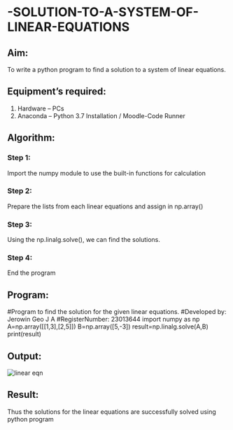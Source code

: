 # -SOLUTION-TO-A-SYSTEM-OF-LINEAR-EQUATIONS
## Aim:
To write a python program to find a solution to a system of linear equations.
## Equipment’s required:
1. 	Hardware – PCs
2. 	Anaconda – Python 3.7 Installation / Moodle-Code Runner
## Algorithm:
### Step 1: 
Import the numpy module to use the built-in functions for calculation
### Step 2: 
Prepare the lists from each linear equations and assign in np.array()
### Step 3: 
Using the np.linalg.solve(), we can find the solutions.
### Step 4: 
End the program
## Program:
#Program to find the solution for the given linear equations.
#Developed by: Jerowin Geo J A
#RegisterNumber: 23013644
import numpy as np
A=np.array([[1,3],[2,5]])
B=np.array([5,-3])
result=np.linalg.solve(A,B)
print(result)
## Output:
![linear eqn](https://github.com/JerowinGeo/-SOLUTION-TO-A-SYSTEM-OF-LINEAR-EQUATIONS/assets/147139744/6b21d70f-8590-48c2-9ab7-21b130743ba4)

## Result: 
Thus the solutions for the linear equations are successfully solved using python program

